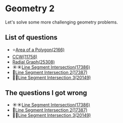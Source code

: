 Geometry 2
======================
Let's solve some more challenging geometry problems.

List of questions
-----------------

- ⭐[Area of a Polygon(2166)](https://github.com/yoru4890/coding_test/blob/main/baekjoon/geometry_2/2166.md)
- [CCW(11758)](https://github.com/yoru4890/coding_test/blob/main/baekjoon/geometry_2/11758.md)
- [Radial Graph(25308)](https://github.com/yoru4890/coding_test/blob/main/baekjoon/geometry_2/25308.md)
- ☀️☀️[Line Segment Intersection(17386)](https://github.com/yoru4890/coding_test/blob/main/baekjoon/geometry_2/17386.md)
- 🌙[Line Segment Intersection 2(17387)](https://github.com/yoru4890/coding_test/blob/main/baekjoon/geometry_2/17387.md)
- 🌟🌟[Line Segment Intersection 3(20149)](https://github.com/yoru4890/coding_test/blob/main/baekjoon/geometry_2/20149.md)

The questions I got wrong
-------------------------

- ☀️☀️[Line Segment Intersection(17386)](https://github.com/yoru4890/coding_test/blob/main/baekjoon/geometry_2/17386.md)
- 🌙[Line Segment Intersection 2(17387)](https://github.com/yoru4890/coding_test/blob/main/baekjoon/geometry_2/17387.md)
- 🌟🌟[Line Segment Intersection 3(20149)](https://github.com/yoru4890/coding_test/blob/main/baekjoon/geometry_2/20149.md)
